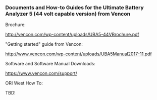 ### Documents and How-to Guides for the Ultimate Battery Analyzer 5 (44 volt capable version) from Vencon

Brochure:

http://vencon.com/wp-content/uploads/UBA5-44VBrochure.pdf

"Getting started" guide from Vencon:

http://www.vencon.com/wp-content/uploads/UBA5Manual2017-11.pdf

Software and Software Manual Downloads: 

https://www.vencon.com/support/

ORI West How To:

TBD!
